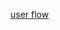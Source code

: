 [user flow](https://www.mermaidchart.com/raw/47b232db-c055-446c-af70-6668065f2aaf?theme=light&version=v0.1&format=svg)
